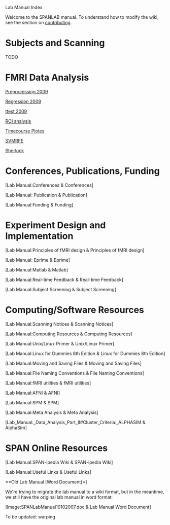 Lab Manual Index

Welcome to the SPANLAB manual. To understand how to modify the wiki, see the section on [contributing](contribute.md).


# Subjects and Scanning
TODO

# FMRI Data Analysis


[Preprocessing 2009](preprocess09.md)

[Regression 2009](regression09.md)

[ttest 2009](ttest09.md)


[ROI analysis](roi_analysis.md)

[Timecourse Plotes](timecourses.md)

[SVMRFE](svm.md)

[Sherlock](sherlock.md)



# Conferences, Publications, Funding

[Lab Manual:Conferences & Conferences]

[Lab Manual: Publication  &  Publication]

[Lab Manual:Funding & Funding]

# Experiment Design and Implementation

[Lab Manual:Principles of fMRI design  &  Principles of fMRI design]

[Lab Manual: Eprime  &  Eprime]

[Lab Manual:Matlab  &  Matlab]

[Lab Manual:Real-time Feedback  &  Real-time Feedback]

[Lab Manual:Subject Screening  &  Subject Screening]

# Computing/Software Resources 

[Lab Manual:Scanning Notices & Scanning Notices]

[Lab Manual:Computing Resources & Computing Resources]

[Lab Manual:Unix/Linux Primer & Unix/Linux Primer]

[Lab Manual:Linux for Dummies 8th Edition &  Linux for Dummies 8th Edition]

[Lab Manual:Moving and Saving Files & Moving and Saving Files]

[Lab Manual:File Naming Conventions & File Naming Conventions]

[Lab Manual:fMRI utilities & fMRI utilities]

[Lab Manual:AFNI & AFNI]

[Lab Manual:SPM & SPM]

[Lab Manual:Meta Analysis & Meta Analysis]

[Lab_Manual:_Data_Analysis_Part_II#Cluster_Criteria:_ALPHASIM & AlphaSim]

# SPAN Online Resources

[Lab Manual:SPAN-ipedia Wiki & SPAN-ipedia Wiki]

[Lab Manual:Useful Links & Useful Links]

==Old Lab Manual [Word Document)=]

We're trying to migrate the lab manual to a wiki format, but in the meantime, we still have the original lab manual in word format:

[Image:SPANLabManual10102007.doc & Lab Manual Word Document]

To be updated: warping
